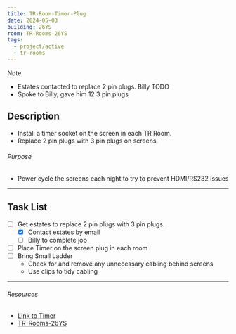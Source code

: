 ```yaml
---
title: TR-Room-Timer-Plug
date: 2024-05-03
building: 26YS
room: TR-Rooms-26YS
tags:
  - project/active
  - tr-rooms
---
```


> [!NOTE]
> - Estates contacted to replace 2 pin plugs. Billy TODO
> - Spoke to Billy, gave him 12 3 pin plugs


## Description

- Install a timer socket on the screen in each TR Room.
- Replace 2 pin plugs with 3 pin plugs on screens.

###### Purpose
- Power cycle the screens each night to try to prevent HDMI/RS232 issues

---

## Task List

- [ ] Get estates to replace 2 pin plugs with 3 pin plugs.
	- [x] Contact estates by email
	- [ ] Billy to complete job
- [ ] Place Timer on the screen plug in each room
- [ ] Bring Small Ladder 
	- Check for and remove any unnecessary cabling behind screens
	- Use clips to tidy cabling



---

###### Resources
- [Link to Timer](https://ie.rs-online.com/web/p/plug-in-timers/1716224?gb=s)
- [TR-Rooms-26YS](../03-Resources/Rooms/TR-Rooms-26YS.md)